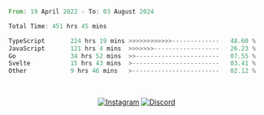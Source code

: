 <!--START_SECTION:waka-->

```rust
From: 19 April 2022 - To: 03 August 2024

Total Time: 451 hrs 45 mins

TypeScript       224 hrs 19 mins >>>>>>>>>>>>-------------   48.60 %
JavaScript       121 hrs 4 mins  >>>>>>>------------------   26.23 %
Go               34 hrs 52 mins  >>-----------------------   07.55 %
Svelte           15 hrs 43 mins  >------------------------   03.41 %
Other            9 hrs 46 mins   >------------------------   02.12 %
```

<!--END_SECTION:waka-->


<!-- &nbsp;<div align="center">
  [![Spotify](https://supakorn-spotify.vercel.app/api/spotify?background_color=0d1117&border_color=ffffff)](https://open.spotify.com/user/314ljfgc3h2e3vrqtbm3tq35t5zq?si=f93b8de147494e3a)  
</div>
-->

&nbsp;<div align="center">
  [![Instagram](https://img.shields.io/badge/Instagram-E4405F?style=for-the-badge&logo=instagram&logoColor=white)](https://www.instagram.com/supakornigm/)
  [![Discord](https://img.shields.io/badge/Discord-7289DA?style=for-the-badge&logo=discord&logoColor=white)](https://discord.com/users/977487166609457172)
</div>


